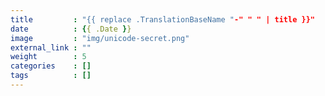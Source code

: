 ```yaml
---
title         : "{{ replace .TranslationBaseName "-" " " | title }}"
date          : {{ .Date }}
image         : "img/unicode-secret.png"
external_link : ""
weight        : 5
categories    : []
tags          : []
---
```


